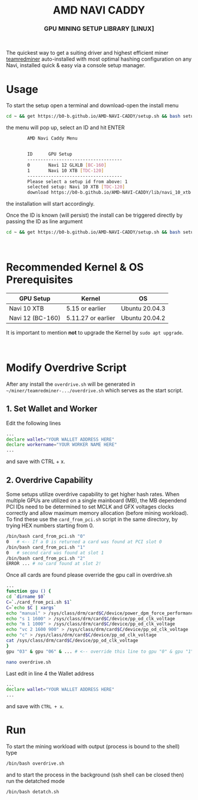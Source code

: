 <h1 align=center><strong>AMD</strong> NAVI CADDY 
<h3 align=center>GPU MINING SETUP LIBRARY [LINUX]</h3>

<br>

The quickest way to get a suiting driver and highest efficient miner [teamredminer](https://github.com/todxx/teamredminer) auto-installed with most optimal hashing configuration on any Navi, installed quick & easy via a console setup manager.


# Usage

To start the setup open a terminal and download-open the install menu

```bash
cd ~ && get https://b0-b.github.io/AMD-NAVI-CADDY/setup.sh && bash setup.sh
```

the menu will pop up, select an ID and hit ENTER

```bash
        AMD Navi Caddy Menu


        ID      GPU Setup
        ------------------------------------
        0       Navi 12 GLXLB [BC-160]
        1       Navi 10 XTB [TDC-120]
        ------------------------------------
        Please select a setup id from above: 1
        selected setup: Navi 10 XTB [TDC-120]
        download https://b0-b.github.io/AMD-NAVI-CADDY/lib/navi_10_xtb.sh and install ...
```

the installation will start accordingly.

Once the ID is known (will persist) the install can be triggered directly by passing the ID as line argument

```bash
cd ~ && get https://b0-b.github.io/AMD-NAVI-CADDY/setup.sh && bash setup.sh <id>
```




<br>

# Recommended Kernel & OS Prerequisites
| GPU Setup | Kernel | OS |
|---|---|---|
| Navi 10 XTB | 5.15 or earlier | Ubuntu 20.04.3 |
| Navi 12 (BC-160) |  5.11.27 or earlier | Ubuntu 20.04.2 |

It is important to mention <strong>not</strong> to upgrade the Kernel by `sudo apt upgrade`.

<br>


# Modify Overdrive Script

After any install the `overdrive.sh` will be generated in `~/miner/teamredminer-.../overdrive.sh` which serves as the start script.

## 1. Set Wallet and Worker

Edit the following lines 

```bash
...
declare wallet="YOUR WALLET ADDRESS HERE"
declare workername="YOUR WORKER NAME HERE"
...
```

and save with CTRL + x.

## 2. Overdrive Capability
Some setups utilize overdrive capability to get higher hash rates. 
When multiple GPUs are utilized on a single mainboard (MB), the MB dependend PCI IDs need to be determined to set MCLK and GFX voltages clocks correctly and allow maximum memory allocation (before mining workload).
To find these use the `card_from_pci.sh` script in the same directory, by trying HEX numbers starting from 0.
```bash
/bin/bash card_from_pci.sh "0"
0   # <-- If a 0 is returned a card was found at PCI slot 0
/bin/bash card_from_pci.sh "1"
0   # second card was found at slot 1
/bin/bash card_from_pci.sh "2"
ERROR ... # no card found at slot 2!
```


Once all cards are found please override the gpu call in overdrive.sh
```bash
...
function gpu () {
cd `dirname $0`
C=`./card_from_pci.sh $1`
C=`echo $C | xargs`
echo "manual" > /sys/class/drm/card$C/device/power_dpm_force_performance_level
echo "s 1 1600" > /sys/class/drm/card$C/device/pp_od_clk_voltage
echo "m 1 1000" > /sys/class/drm/card$C/device/pp_od_clk_voltage
echo "vc 2 1600 900" > /sys/class/drm/card$C/device/pp_od_clk_voltage
echo "c" > /sys/class/drm/card$C/device/pp_od_clk_voltage
cat /sys/class/drm/card$C/device/pp_od_clk_voltage
}
gpu "03" & gpu "06" & ... # <-- override this line to gpu "0" & gpu "1" or any other PCI slots found
```

```bash
nano overdrive.sh
```
Last edit in line 4 the Wallet address
```bash
...
declare wallet="YOUR WALLET ADDRESS HERE"
...
```

and save with `CTRL + x`.

# Run
To start the mining workload with output (process is bound to the shell) type
```bash
/bin/bash overdrive.sh
```
and to start the process in the background (ssh shell can be closed then) run the detatched mode
```bash
/bin/bash detatch.sh
```
